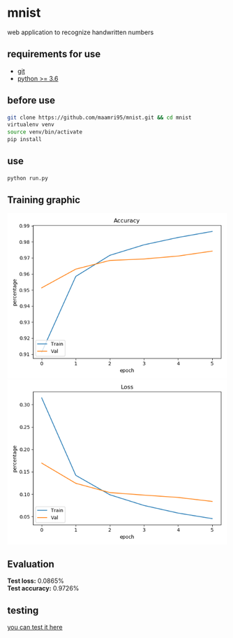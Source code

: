 # mnist
  web application to recognize handwritten numbers
## requirements for use
  * [git](https://git-scm.com/downloads)
  * [python >= 3.6](https://www.python.org/downloads/)
## before use
  ```bash
  git clone https://github.com/maamri95/mnist.git && cd mnist
  virtualenv venv
  source venv/bin/activate
  pip install
  ```
## use 
  ```bash
  python run.py
  ```
## Training graphic
 ![Accuracy](/Accuracy.png)
 ![Loss](/Loss.png)
 
## Evaluation
  **Test loss:** 0.0865%<br>
  **Test accuracy:** 0.9726%

## testing
  [you can test it here](https://flaskmnist.herokuapp.com/)
